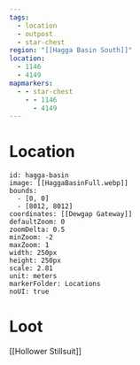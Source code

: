 ```yaml
---
tags:
  - location
  - outpost
  - star-chest
region: "[[Hagga Basin South]]"
location:
  - 1146
  - 4149
mapmarkers:
  - - star-chest
    - - 1146
      - 4149
---
```

# Location
```leaflet
id: hagga-basin
image: [[HaggaBasinFull.webp]]
bounds:
  - [0, 0]
  - [8012, 8012]
coordinates: [[Dewgap Gateway]]
defaultZoom: 0
zoomDelta: 0.5
minZoom: -2
maxZoom: 1
width: 250px
height: 250px
scale: 2.81
unit: meters
markerFolder: Locations
noUI: true
```
# Loot
[[Hollower Stillsuit]]
